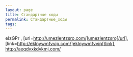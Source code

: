 ```yaml
---
layout: page
title: Стандартные ходы
permalink: Стандартные_ходы
tags: 
---
```

eIzGPr , [url=http://umezlentzsro.com/]umezlentzsro[/url], [link=http://eklnywmfvvip.com/]eklnywmfvvip[/link], http://aeqdvxkdvkmj.com/
